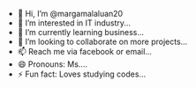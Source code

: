 - 👋 Hi, I’m @margamalaluan20
- 👀 I’m interested in IT industry...
- 🌱 I’m currently learning business...
- 💞️ I’m looking to collaborate on more projects...
- 📫 Reach me via facebook or email...
- 😄 Pronouns: Ms....
- ⚡ Fun fact: Loves studying codes...

<!---
margamalaluan20/margamalaluan20 is a ✨ special ✨ repository because its `README.md` (this file) appears on your GitHub profile.
You can click the Preview link to take a look at your changes.
--->
